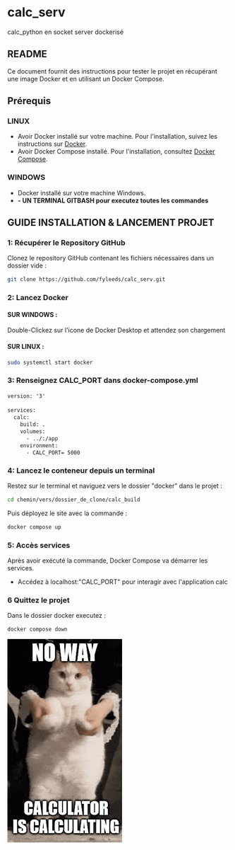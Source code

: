 # calc_serv
calc_python en socket server dockerisé

## README

Ce document fournit des instructions pour tester le projet en récupérant une image Docker et en utilisant un Docker Compose.

## Prérequis 

### LINUX

- Avoir Docker installé sur votre machine. Pour l'installation, suivez les instructions sur [Docker](https://docs.docker.com/get-docker/).
- Avoir Docker Compose installé. Pour l'installation, consultez [Docker Compose](https://docs.docker.com/compose/install/).

### WINDOWS

- Docker installé sur votre machine Windows.
- **- UN TERMINAL GITBASH pour executez toutes les commandes**

## GUIDE INSTALLATION & LANCEMENT PROJET

### 1: Récupérer le Repository GitHub

Clonez le repository GitHub contenant les fichiers nécessaires dans un dossier vide :

```bash
git clone https://github.com/fyleeds/calc_serv.git

```

### 2: Lancez Docker

#### SUR WINDOWS : 

Double-Clickez sur l'icone de Docker Desktop et attendez son chargement

#### SUR LINUX : 

```bash
sudo systemctl start docker
```

### 3: Renseignez CALC_PORT dans docker-compose.yml

```
version: '3'

services:
  calc:
    build: .
    volumes:
      - ../:/app
    environment:
      - CALC_PORT= 5000
```

### 4: Lancez le conteneur depuis un terminal

Restez sur le terminal et naviguez vers le dossier "docker" dans le projet : 
```bash
cd chemin/vers/dossier_de_clone/calc_build
```
Puis déployez le site avec la commande : 
```bash
docker compose up 
```
### 5: Accès services 

Après avoir exécuté la commande, Docker Compose va démarrer les services.

- Accédez à localhost:"CALC_PORT" pour interagir avec l'application calc

### 6 Quittez le projet

Dans le dossier docker executez : 
```bash
docker compose down 
```
![CATDANCEEDM](./calculator_achievement.gif)
